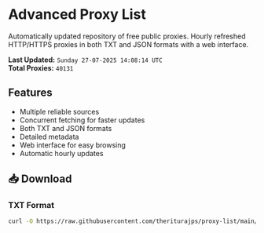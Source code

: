 # Advanced Proxy List

Automatically updated repository of free public proxies. Hourly refreshed HTTP/HTTPS proxies in both TXT and JSON formats with a web interface.

**Last Updated:** `Sunday 27-07-2025 14:08:14 UTC`  
**Total Proxies:** `40131`

## Features
- Multiple reliable sources
- Concurrent fetching for faster updates
- Both TXT and JSON formats
- Detailed metadata
- Web interface for easy browsing
- Automatic hourly updates

## 📥 Download

### TXT Format
```bash
curl -O https://raw.githubusercontent.com/theriturajps/proxy-list/main/proxies.txt